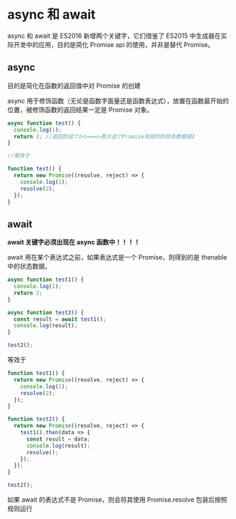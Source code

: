 # async 和 await

async 和 await 是 ES2016 新增两个关键字，它们借鉴了 ES2015 中生成器在实际开发中的应用，目的是简化 Promise api 的使用，并非是替代 Promise。

## async

目的是简化在函数的返回值中对 Promise 的创建

async 用于修饰函数（无论是函数字面量还是函数表达式），放置在函数最开始的位置，被修饰函数的返回结果一定是 Promise 对象。

```js
async function test() {
  console.log(1);
  return 2; //返回的这个2<>===>表示这个Promise完成时的状态数据是2
}

//等效于

function test() {
  return new Promise((resolve, reject) => {
    console.log(1);
    resolve(2);
  });
}
```

## await

**await 关键字必须出现在 async 函数中！！！！**

await 用在某个表达式之前，如果表达式是一个 Promise，则得到的是 thenable 中的状态数据。

```js
async function test1() {
  console.log(1);
  return 2;
}

async function test2() {
  const result = await test1();
  console.log(result);
}

test2();
```

等效于

```js
function test1() {
  return new Promise((resolve, reject) => {
    console.log(1);
    resolve(2);
  });
}

function test2() {
  return new Promise((resolve, reject) => {
    test1().then(data => {
      const result = data;
      console.log(result);
      resolve();
    });
  });
}

test2();
```

如果 await 的表达式不是 Promise，则会将其使用 Promise.resolve 包装后按照规则运行
